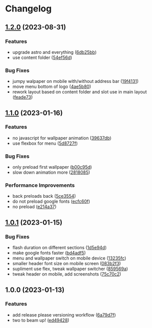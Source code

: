 # Changelog

## [1.2.0](https://github.com/dmi3y/astra/compare/v1.1.0...v1.2.0) (2023-08-31)


### Features

* upgrade astro and everything ([6db25bb](https://github.com/dmi3y/astra/commit/6db25bb7a8e146610917ac0aafba55de191e337b))
* use content folder ([54ef56d](https://github.com/dmi3y/astra/commit/54ef56d3de7857676fd769d3d532c92b87c27a75))


### Bug Fixes

* jumpy walpaper on mobile with/without address bar ([19f4131](https://github.com/dmi3y/astra/commit/19f4131bcb2530aacbc4bbcc6cb0e410f5783c33))
* move menu bottom of logo ([4ae5b80](https://github.com/dmi3y/astra/commit/4ae5b801dda7f9534524f18f7696847e182e83df))
* rework layout based on content folder and slot use in main layout ([feade73](https://github.com/dmi3y/astra/commit/feade73b11f46e8c2a0142ad83172cc8cc02bb5b))

## [1.1.0](https://github.com/dmi3y/astra/compare/v1.0.1...v1.1.0) (2023-01-16)


### Features

* no javascript for wallpaper animation ([39637db](https://github.com/dmi3y/astra/commit/39637dbb0a852474ee10cff4736b7186e5da09ec))
* use flexbox for menu ([5d8727f](https://github.com/dmi3y/astra/commit/5d8727f0bd03f4243739e305b2d7b296244572aa))


### Bug Fixes

* only preload first wallpaper ([b00c95d](https://github.com/dmi3y/astra/commit/b00c95dc2836e577850200c87a1f7f1f3ceec3dc))
* slow down animation more ([2818085](https://github.com/dmi3y/astra/commit/2818085fe71fd58c7a75dd0488baffd7b02fbddd))


### Performance Improvements

* back preloads back ([5ce3554](https://github.com/dmi3y/astra/commit/5ce355489d319f6bca145c87888a80d111e6d234))
* do not preload google fonts ([ecfc60f](https://github.com/dmi3y/astra/commit/ecfc60f35bd3a7bc644d539076ac5ed9b4b8b2ee))
* no preload ([e214a37](https://github.com/dmi3y/astra/commit/e214a378ff2963b10b4c5d706f05f46d325a0c0d))

## [1.0.1](https://github.com/dmi3y/astra/compare/v1.0.0...v1.0.1) (2023-01-15)


### Bug Fixes

* flash duration on different sections ([1d5e94d](https://github.com/dmi3y/astra/commit/1d5e94d475a82715b5d3a3ac38021ad687fa53f9))
* make google fonts faster ([bd4adf5](https://github.com/dmi3y/astra/commit/bd4adf5bf1d79bfac40005058a274f5675147e68))
* menu and wallpaper switch on mobile device ([13235fc](https://github.com/dmi3y/astra/commit/13235fc8006e6439f0168f5c77534a590cfecc38))
* smaller header font size on mobile screen ([083b2f3](https://github.com/dmi3y/astra/commit/083b2f3c1046a508d3af10db30233145b3b8087e))
* supliment use flex, tweak wallpaper switcher ([859569a](https://github.com/dmi3y/astra/commit/859569a4880f7b563478858f22abda9e94e488c7))
* tweak header on mobile, add screenshots ([75c70c2](https://github.com/dmi3y/astra/commit/75c70c22e5628064214fbaf4af95a0b6549b8e2d))

## 1.0.0 (2023-01-13)


### Features

* add release please versioning workflow ([6a79d7f](https://github.com/dmi3y/astra/commit/6a79d7f2c242479c01565f42698478b87b443343))
* two to beam up! ([ed49428](https://github.com/dmi3y/astra/commit/ed494289cc6d8c689d15d3459562006a3e6b6ada))
